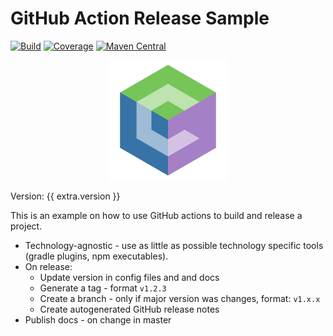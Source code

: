 # GitHub Action Release Sample

[![Build](https://github.com/coditory/actions-release-sample/actions/workflows/build.yml/badge.svg)](https://github.com/coditory/actions-release-sample/actions/workflows/build.yml)
[![Coverage](https://codecov.io/gh/coditory/actions-release-sample/branch/main/graph/badge.svg)](https://codecov.io/gh/coditory/actions-release-sample)
[![Maven Central](https://maven-badges.herokuapp.com/maven-central/com.coditory.sample/actions-release-sample/badge.svg)](https://search.maven.org/search?q=com.coditory.sample)

<div style="text-align: center">
<img src="assets/img/logo.png" alt="Project Logo">
</div>

Version: {{ extra.version }}

This is an example on how to use GitHub actions to build and release a project.

- Technology-agnostic - use as little as possible technology specific tools (gradle plugins, npm executables).
- On release:
    - Update version in config files and and docs
    - Generate a tag - format `v1.2.3`
    - Create a branch - only if major version was changes, format: `v1.x.x`
    - Create autogenerated GitHub release notes
- Publish docs - on change in master
